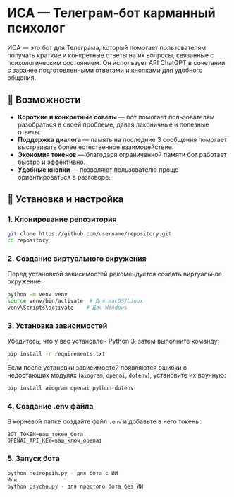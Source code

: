 # ИСА — Телеграм-бот карманный психолог

ИСА — это бот для Телеграма, который помогает пользователям получать краткие и конкретные ответы на их вопросы, связанные с психологическим состоянием. Он использует API ChatGPT в сочетании с заранее подготовленными ответами и кнопками для удобного общения.

## 🚀 Возможности
- **Короткие и конкретные советы** — бот помогает пользователям разобраться в своей проблеме, давая лаконичные и полезные ответы.
- **Поддержка диалога** — память на последние 3 сообщения помогает выстраивать более естественное взаимодействие.
- **Экономия токенов** — благодаря ограниченной памяти бот работает быстро и эффективно.
- **Удобные кнопки** — позволяют пользователю проще ориентироваться в разговоре.

## 🔧 Установка и настройка
### 1. Клонирование репозитория
```bash
git clone https://github.com/username/repository.git
cd repository
```

### 2. Создание виртуального окружения
Перед установкой зависимостей рекомендуется создать виртуальное окружение:
```bash
python -m venv venv
source venv/bin/activate  # Для macOS/Linux
venv\Scripts\activate    # Для Windows
```

### 3. Установка зависимостей
Убедитесь, что у вас установлен Python 3, затем выполните команду:
```bash
pip install -r requirements.txt
```
Если после установки зависимостей появляются ошибки о недостающих модулях (`aiogram`, `openai`, `dotenv`), установите их вручную:
```bash
pip install aiogram openai python-dotenv
```

### 4. Создание .env файла
В корневой папке создайте файл `.env` и добавьте в него токены:
```env
BOT_TOKEN=ваш_токен_бота
OPENAI_API_KEY=ваш_ключ_openai
```

### 5. Запуск бота
```bash
python neiropsih.py - для бота с ИИ
Или
python psycho.py - для простого бота без ИИ
```

